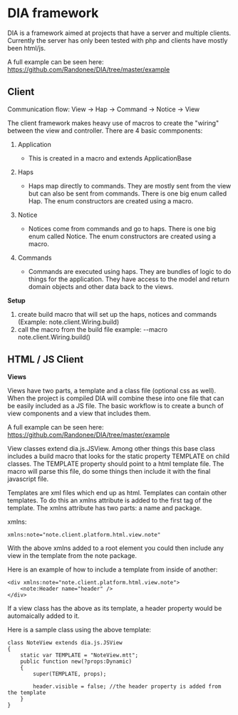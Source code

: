 DIA framework
==========

DIA is a framework aimed at projects that have a server and multiple clients. Currently the server has only been tested with
php and clients have mostly been html/js.

A full example can be seen here:
https://github.com/Randonee/DIA/tree/master/example


**Client**
----------


Communication flow:
View -> Hap -> Command -> Notice -> View

The client framework makes heavy use of macros to create the "wiring" between the view and controller. There are 4 basic commponents:

1. Application
	* This is created in a macro and extends ApplicationBase

2. Haps
	* Haps map directly to commands. They are mostly sent from the view but can also be sent from commands. There is one big enum called Hap. The enum constructors are created using a macro.

3. Notice
	* Notices come from commands and go to haps. There is one big enum called Notice. The enum constructors are created using a macro.

4. Commands
	* Commands are executed using haps. They are bundles of logic to do things for the application. They have access to the model and return domain objects and other data back to the views.

**Setup**

1. create build macro that will set up the haps, notices and commands (Example: note.client.Wiring.build)
2. call the macro from the build file example: --macro note.client.Wiring.build()


HTML / JS Client
----------

**Views**

Views have two parts, a template and a class file (optional css as well). When the project is compiled DIA will combine these into one file that can be easily included as a JS file. The basic workflow is to create a bunch of view components and a view that includes them.

A full example can be seen here:
https://github.com/Randonee/DIA/tree/master/example

View classes extend dia.js.JSView. Among other things this base class includes a build macro that looks for the static property TEMPLATE on
child classes. The TEMPLATE property should point to a html template file. The macro will parse this file, do some things then include it with the final javascript file.

Templates are xml files which end up as html. Templates can contain other templates. To do this an xmlns attribute is added to the first tag of the template. The xmlns attribute has two parts: a name and package.

xmlns:

	xmlns:note="note.client.platform.html.view.note"

With the above xmlns added to a root element you could then include any view in the template from the note package.

Here is an example of how to include a template from inside of another:

	<div xmlns:note="note.client.platform.html.view.note">
		<note:Header name="header" />
	</div>

If a view class has the above as its template, a header property would be automaically added to it.

Here is a sample class using the above template:

	class NoteView extends dia.js.JSView
	{
		static var TEMPLATE = "NoteView.mtt";
		public function new(?props:Dynamic)
		{
			super(TEMPLATE, props);

			header.visible = false; //the header property is added from the template
		}
	}

